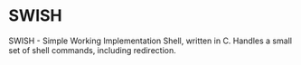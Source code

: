 # SWISH
SWISH - Simple Working Implementation Shell, written in C. Handles a small set of shell commands, including redirection.
